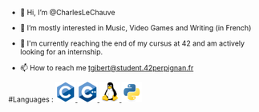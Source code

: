 - 👋 Hi, I’m @CharlesLeChauve
- 👀 I’m mostly interested in Music, Video Games and Writing (in French)
- 🌱 I'm currently reaching the end of my cursus at 42 and am actively looking for an internship.

- 📫 How to reach me tgibert@student.42perpignan.fr


#Languages :
  <a href="https://www.cprogramming.com/" target="_blank" rel="noreferrer">
    <img src="https://raw.githubusercontent.com/devicons/devicon/master/icons/c/c-original.svg" alt="c" width="40" height="40"/>
  </a>
  <a href="https://www.w3schools.com/cpp/" target="_blank" rel="noreferrer">
    <img src="https://raw.githubusercontent.com/devicons/devicon/master/icons/cplusplus/cplusplus-original.svg" alt="cplusplus" width="40" height="40"/>
  </a>
  <a href="https://www.linux.org/" target="_blank" rel="noreferrer">
    <img src="https://raw.githubusercontent.com/devicons/devicon/master/icons/linux/linux-original.svg" alt="linux" width="40" height="40"/>
  </a>
  <a href="https://www.python.org" target="_blank" rel="noreferrer">
    <img src="https://raw.githubusercontent.com/devicons/devicon/master/icons/python/python-original.svg" alt="python" width="40" height="40"/>
  </a>
<!---
CharlesLeChauve/CharlesLeChauve is a ✨ special ✨ repository because its `README.md` (this file) appears on your GitHub profile.
You can click the Preview link to take a look at your changes.
--->
